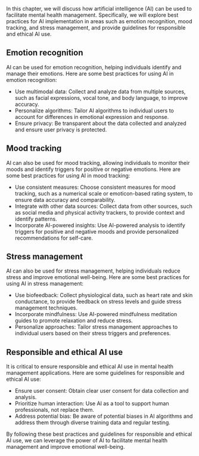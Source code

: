 

In this chapter, we will discuss how artificial intelligence (AI) can be used to facilitate mental health management. Specifically, we will explore best practices for AI implementation in areas such as emotion recognition, mood tracking, and stress management, and provide guidelines for responsible and ethical AI use.

Emotion recognition
-------------------

AI can be used for emotion recognition, helping individuals identify and manage their emotions. Here are some best practices for using AI in emotion recognition:

* Use multimodal data: Collect and analyze data from multiple sources, such as facial expressions, vocal tone, and body language, to improve accuracy.
* Personalize algorithms: Tailor AI algorithms to individual users to account for differences in emotional expression and response.
* Ensure privacy: Be transparent about the data collected and analyzed and ensure user privacy is protected.

Mood tracking
-------------

AI can also be used for mood tracking, allowing individuals to monitor their moods and identify triggers for positive or negative emotions. Here are some best practices for using AI in mood tracking:

* Use consistent measures: Choose consistent measures for mood tracking, such as a numerical scale or emoticon-based rating system, to ensure data accuracy and comparability.
* Integrate with other data sources: Collect data from other sources, such as social media and physical activity trackers, to provide context and identify patterns.
* Incorporate AI-powered insights: Use AI-powered analysis to identify triggers for positive and negative moods and provide personalized recommendations for self-care.

Stress management
-----------------

AI can also be used for stress management, helping individuals reduce stress and improve emotional well-being. Here are some best practices for using AI in stress management:

* Use biofeedback: Collect physiological data, such as heart rate and skin conductance, to provide feedback on stress levels and guide stress management techniques.
* Incorporate mindfulness: Use AI-powered mindfulness meditation guides to promote relaxation and reduce stress.
* Personalize approaches: Tailor stress management approaches to individual users based on their stress triggers and preferences.

Responsible and ethical AI use
------------------------------

It is critical to ensure responsible and ethical AI use in mental health management applications. Here are some guidelines for responsible and ethical AI use:

* Ensure user consent: Obtain clear user consent for data collection and analysis.
* Prioritize human interaction: Use AI as a tool to support human professionals, not replace them.
* Address potential bias: Be aware of potential biases in AI algorithms and address them through diverse training data and regular testing.

By following these best practices and guidelines for responsible and ethical AI use, we can leverage the power of AI to facilitate mental health management and improve emotional well-being.
